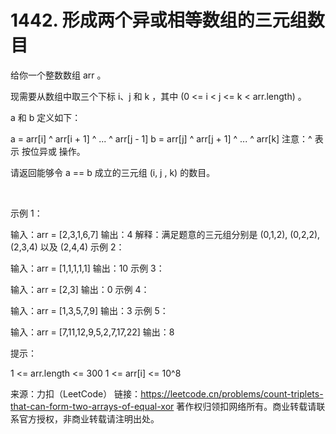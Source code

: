 # 1442. 形成两个异或相等数组的三元组数目

给你一个整数数组 arr 。

现需要从数组中取三个下标 i、j 和 k ，其中 (0 <= i < j <= k < arr.length) 。

a 和 b 定义如下：

a = arr[i] ^ arr[i + 1] ^ ... ^ arr[j - 1]
b = arr[j] ^ arr[j + 1] ^ ... ^ arr[k]
注意：^ 表示 按位异或 操作。

请返回能够令 a == b 成立的三元组 (i, j , k) 的数目。

 

示例 1：

输入：arr = [2,3,1,6,7]
输出：4
解释：满足题意的三元组分别是 (0,1,2), (0,2,2), (2,3,4) 以及 (2,4,4)
示例 2：

输入：arr = [1,1,1,1,1]
输出：10
示例 3：

输入：arr = [2,3]
输出：0
示例 4：

输入：arr = [1,3,5,7,9]
输出：3
示例 5：

输入：arr = [7,11,12,9,5,2,7,17,22]
输出：8
 

提示：

1 <= arr.length <= 300
1 <= arr[i] <= 10^8

来源：力扣（LeetCode）
链接：https://leetcode.cn/problems/count-triplets-that-can-form-two-arrays-of-equal-xor
著作权归领扣网络所有。商业转载请联系官方授权，非商业转载请注明出处。